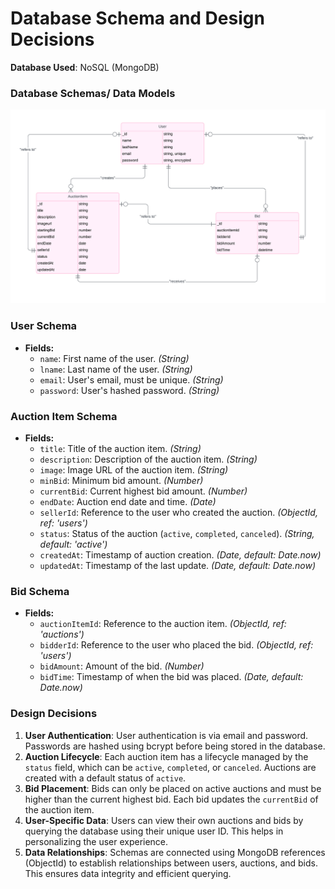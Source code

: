 # Database Schema and Design Decisions

**Database Used**: NoSQL (MongoDB)
### Database Schemas/ Data Models 
<img src="Data_Models.png" alt="data models"/>

### User Schema

- **Fields:**
  - `name`: First name of the user. *(String)*
  - `lname`: Last name of the user. *(String)*
  - `email`: User's email, must be unique. *(String)*
  - `password`: User's hashed password. *(String)*

### Auction Item Schema

- **Fields:**
  - `title`: Title of the auction item. *(String)*
  - `description`: Description of the auction item. *(String)*
  - `image`: Image URL of the auction item. *(String)*
  - `minBid`: Minimum bid amount. *(Number)*
  - `currentBid`: Current highest bid amount. *(Number)*
  - `endDate`: Auction end date and time. *(Date)*
  - `sellerId`: Reference to the user who created the auction. *(ObjectId, ref: 'users')*
  - `status`: Status of the auction (`active`, `completed`, `canceled`). *(String, default: 'active')*
  - `createdAt`: Timestamp of auction creation. *(Date, default: Date.now)*
  - `updatedAt`: Timestamp of the last update. *(Date, default: Date.now)*

### Bid Schema

- **Fields:**
  - `auctionItemId`: Reference to the auction item. *(ObjectId, ref: 'auctions')*
  - `bidderId`: Reference to the user who placed the bid. *(ObjectId, ref: 'users')*
  - `bidAmount`: Amount of the bid. *(Number)*
  - `bidTime`: Timestamp of when the bid was placed. *(Date, default: Date.now)*


### Design Decisions
1. **User Authentication**: User authentication is via email and password. Passwords are hashed using bcrypt before being stored in the database.
2. **Auction Lifecycle**: Each auction item has a lifecycle managed by the `status` field, which can be `active`, `completed`, or `canceled`. Auctions are created with a default status of `active`.
3. **Bid Placement**: Bids can only be placed on active auctions and must be higher than the current highest bid. Each bid updates the `currentBid` of the auction item.
4. **User-Specific Data**: Users can view their own auctions and bids by querying the database using their unique user ID. This helps in personalizing the user experience.
5. **Data Relationships**: Schemas are connected using MongoDB references (ObjectId) to establish relationships between users, auctions, and bids. This ensures data integrity and efficient querying.
